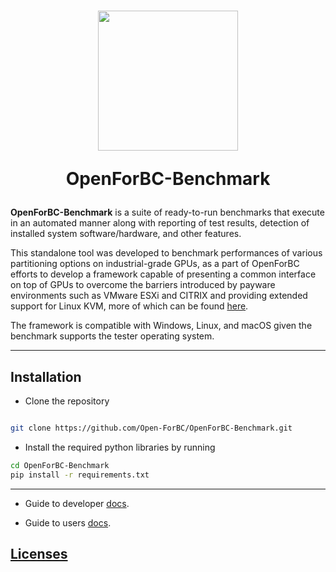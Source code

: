 <h1  align="center">

<img  src="https://i.imgur.com/l4DGFEw.png"  width="224px"/><br/>

<p>OpenForBC-Benchmark</p>

</h1>

**OpenForBC-Benchmark** is a suite of ready-to-run benchmarks that execute in an automated manner along with reporting of test results, detection of installed system software/hardware, and other features.

This standalone tool was developed to benchmark performances of various partitioning options on industrial-grade GPUs, as a part of OpenForBC efforts to develop a framework capable of presenting a common interface on top of GPUs to overcome the barriers introduced by payware environments such as VMware ESXi and CITRIX and providing extended support for Linux KVM, more of which can be found [here](https://hackmd.io/@gfronze/r1j6FIb9U).

The framework is compatible with Windows, Linux, and macOS given the benchmark supports the tester operating system.
___

## Installation

- Clone the repository

```bash

git clone https://github.com/Open-ForBC/OpenForBC-Benchmark.git

```

- Install the required python libraries by running

```bash 
cd OpenForBC-Benchmark
pip install -r requirements.txt

```
___

- Guide to developer [docs](docs/developer-guide.md).

  

- Guide to users [docs](docs/user-guide.md).

  

## [Licenses](LICENSE)
